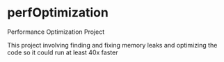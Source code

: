 perfOptimization
================

Performance Optimization Project

This project involving finding and fixing memory leaks and optimizing the code so it could run at least 40x faster
